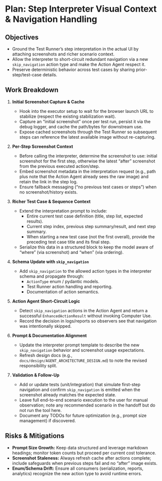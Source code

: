 # Plan: Step Interpreter Visual Context & Navigation Handling

## Objectives
- Ground the Test Runner’s step interpretation in the actual UI by attaching screenshots and richer scenario context.
- Allow the interpreter to short-circuit redundant navigation via a new `skip_navigation` action type and make the Action Agent respect it.
- Preserve deterministic behavior across test cases by sharing prior-step/test-case details.

## Work Breakdown

1. **Initial Screenshot Capture & Cache**
   - Hook into the executor setup to wait for the browser launch URL to stabilize (respect the existing stabilization wait).
   - Capture an “initial screenshot” once per test run, persist it via the debug logger, and cache the path/bytes for downstream use.
   - Expose cached screenshots through the Test Runner so subsequent steps can reference the latest available image without re-capturing.

2. **Per-Step Screenshot Context**
   - Before calling the interpreter, determine the screenshot to use: initial screenshot for the first step, otherwise the latest “after” screenshot from the previous executed action/step.
   - Embed screenshot metadata in the interpretation request (e.g., path plus note that the Action Agent already sees the raw image) and retain the link in the step log.
   - Ensure fallback messaging (“no previous test cases or steps”) when no screenshot/history exists.

3. **Richer Test Case & Sequence Context**
   - Extend the interpretation prompt to include:
     - Entire current test case definition (title, step list, expected results).
     - Current step index, previous step summary/result, and next step summary.
     - When starting a new test case (not the first overall), provide the preceding test case title and its final step.
   - Serialize this data in a structured block to keep the model aware of “where” (via screenshot) and “when” (via ordering).

4. **Schema Update with `skip_navigation`**
   - Add `skip_navigation` to the allowed action types in the interpreter schema and propagate through:
     - `ActionType` enum / pydantic models.
     - Test Runner action handling and reporting.
     - Documentation of action semantics.

5. **Action Agent Short-Circuit Logic**
   - Detect `skip_navigation` actions in the Action Agent and return a successful `EnhancedActionResult` without invoking Computer Use.
   - Record the decision in logs/reports so observers see that navigation was intentionally skipped.

6. **Prompt & Documentation Alignment**
   - Update the interpreter prompt template to describe the new `skip_navigation` behavior and screenshot usage expectations.
   - Refresh design docs (e.g., `docs/design/AGENT_ARCHITECTURE_DESIGN.md`) to note the revised responsibility split.

7. **Validation & Follow-Up**
   - Add or update tests (unit/integration) that simulate first-step navigation and confirm `skip_navigation` is emitted when the screenshot already matches the expected state.
   - Leave full end-to-end scenario execution to the user for manual observation; note any recommended scenario in the handoff but do not run the tool here.
   - Document any TODOs for future optimization (e.g., prompt size management) if discovered.

## Risks & Mitigations
- **Prompt Size Growth:** Keep data structured and leverage markdown headings; monitor token counts but proceed per current cost tolerance.
- **Screenshot Staleness:** Always refresh cache after actions complete; include safeguards when previous steps fail and no “after” image exists.
- **Enum/Schema Drift:** Ensure all consumers (serialization, reports, analytics) recognize the new action type to avoid runtime errors.
